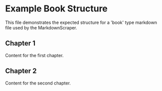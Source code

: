 # Example Book Structure

This file demonstrates the expected structure for a 'book' type markdown file used by the MarkdownScraper.

## Chapter 1

Content for the first chapter.

## Chapter 2

Content for the second chapter.
